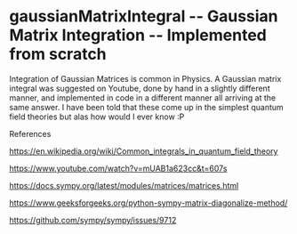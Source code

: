 # gaussianMatrixIntegral     -- Gaussian Matrix Integration -- Implemented from scratch
Integration of Gaussian Matrices is common in Physics. A Gaussian matrix integral was suggested on Youtube, done by hand in a slightly different manner, and implemented in code in a different manner all arriving at the same answer. I have been told that these come up in the simplest quantum field theories but alas how would I ever know :P


References


https://en.wikipedia.org/wiki/Common_integrals_in_quantum_field_theory

https://www.youtube.com/watch?v=mUAB1a623cc&t=607s

https://docs.sympy.org/latest/modules/matrices/matrices.html

https://www.geeksforgeeks.org/python-sympy-matrix-diagonalize-method/

https://github.com/sympy/sympy/issues/9712
